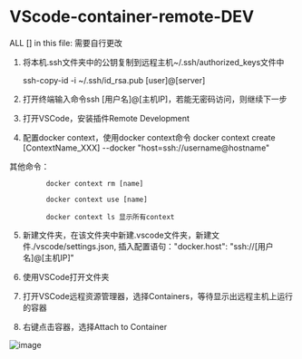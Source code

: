 # VScode-container-remote-DEV
ALL [] in this file: 需要自行更改
1. 将本机.ssh文件夹中的公钥复制到远程主机~/.ssh/authorized_keys文件中
  
   ssh-copy-id -i ~/.ssh/id_rsa.pub [user]@[server]
  
2. 打开终端输入命令ssh [用户名]@[主机IP]，若能无密码访问，则继续下一步

3. 打开VSCode，安装插件Remote Development

4. 配置docker context，使用docker context命令
   docker context create [ContextName_XXX] --docker "host=ssh://username@hostname"
   
  其他命令： 
  
             docker context rm [name]
             
             docker context use [name]
             
             docker context ls 显示所有context
             
5. 新建文件夹，在该文件夹中新建.vscode文件夹，新建文件./vscode/settings.json, 插入配置语句："docker.host": "ssh://[用户名]@[主机IP]"

6. 使用VSCode打开文件夹

7. 打开VSCode远程资源管理器，选择Containers，等待显示出远程主机上运行的容器

8. 右键点击容器，选择Attach to Container

 ![image](https://user-images.githubusercontent.com/67892316/147260094-1a489cc8-39a4-44d8-8d03-dd9286335140.png)







